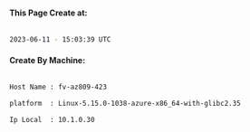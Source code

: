 
   
#### This Page Create at:

```bash

2023-06-11 - 15:03:39 UTC

```

#### Create By Machine:

```bash

Host Name : fv-az809-423

platform  : Linux-5.15.0-1038-azure-x86_64-with-glibc2.35

Ip Local  : 10.1.0.30

```

